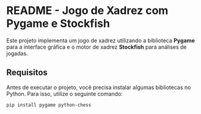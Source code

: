# README - Jogo de Xadrez com Pygame e Stockfish

Este projeto implementa um jogo de xadrez utilizando a biblioteca **Pygame** para a interface gráfica e o motor de xadrez **Stockfish** para análises de jogadas.

## Requisitos
Antes de executar o projeto, você precisa instalar algumas bibliotecas no Python. Para isso, utilize o seguinte comando:

```bash
pip install pygame python-chess
